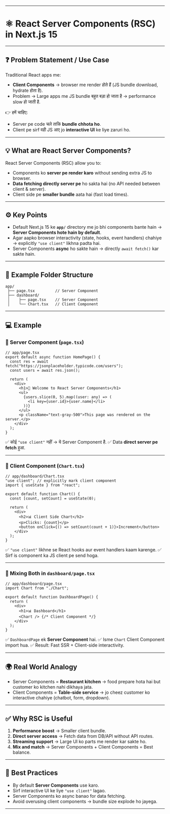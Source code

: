 
---

# ⚛️ React Server Components (RSC) in Next.js 15

---

## ❓ Problem Statement / Use Case

Traditional React apps me:

* **Client Components** → browser me render होते हैं (JS bundle download, hydrate होता है).
* Problem → Large apps me JS bundle बहुत बड़ा हो जाता है → performance slow हो जाती है.

👉 हमें चाहिए:

* Server pe code चले ताकि **bundle chhota ho**.
* Client pe sirf वही JS आए jo **interactive UI** ke liye zaruri ho.

---

## 💡 What are React Server Components?

React Server Components (RSC) allow you to:

* Components ko **server pe render karo** without sending extra JS to browser.
* **Data fetching directly server pe** ho sakta hai (no API needed between client & server).
* Client side pe **smaller bundle** aata hai (fast load times).

---

## ⚙️ Key Points

* Default Next.js 15 ke **`app/`** directory me jo bhi components bante hain → **Server Components hote hain by default**.
* Agar aapko browser interactivity (state, hooks, event handlers) chahiye → explicitly `"use client"` likhna padta hai.
* Server Components **async** ho sakte hain → directly `await fetch()` kar sakte hain.

---

## 📂 Example Folder Structure

```
app/
 ├── page.tsx         // Server Component
 ├── dashboard/
 │    ├── page.tsx    // Server Component
 │    └── Chart.tsx   // Client Component
```

---

## 💻 Example

### 🔹 Server Component (`page.tsx`)

```tsx
// app/page.tsx
export default async function HomePage() {
  const res = await fetch("https://jsonplaceholder.typicode.com/users");
  const users = await res.json();

  return (
    <div>
      <h1>👋 Welcome to React Server Components</h1>
      <ul>
        {users.slice(0, 5).map((user: any) => (
          <li key={user.id}>{user.name}</li>
        ))}
      </ul>
      <p className="text-gray-500">This page was rendered on the server.</p>
    </div>
  );
}
```

✅ कोई `"use client"` नहीं → ये Server Component है.
✅ Data **direct server pe fetch** हुआ.

---

### 🔹 Client Component (`Chart.tsx`)

```tsx
// app/dashboard/Chart.tsx
"use client"; // explicitly mark client component
import { useState } from "react";

export default function Chart() {
  const [count, setCount] = useState(0);

  return (
    <div>
      <h2>📊 Client Side Chart</h2>
      <p>Clicks: {count}</p>
      <button onClick={() => setCount(count + 1)}>Increment</button>
    </div>
  );
}
```

✅ `"use client"` likhne se React hooks aur event handlers kaam karenge.
✅ Sirf is component ka JS client pe send hoga.

---

### 🔹 Mixing Both in `dashboard/page.tsx`

```tsx
// app/dashboard/page.tsx
import Chart from "./Chart";

export default function DashboardPage() {
  return (
    <div>
      <h1>📊 Dashboard</h1>
      <Chart /> {/* Client Component */}
    </div>
  );
}
```

✅ `DashboardPage` ek **Server Component** hai.
✅ Isme `Chart` Client Component import hua.
✅ Result: Fast SSR + Client-side interactivity.

---

## 🌍 Real World Analogy

* Server Components = **Restaurant kitchen** → food prepare hota hai but customer ko kitchen nahi dikhaya jata.
* Client Components = **Table-side service** → jo cheez customer ko interactive chahiye (chatbot, form, dropdown).

---

## ✅ Why RSC is Useful

1. **Performance boost** → Smaller client bundle.
2. **Direct server access** → Fetch data from DB/API without API routes.
3. **Streaming support** → Large UI ko parts me render kar sakte ho.
4. **Mix and match** → Server Components + Client Components = Best balance.

---

## 🔗 Best Practices

* By default **Server Components** use karo.
* Sirf interactive UI ke liye `"use client"` lagao.
* Server Components ko async banao for data fetching.
* Avoid overusing client components → bundle size explode ho jayega.

---

